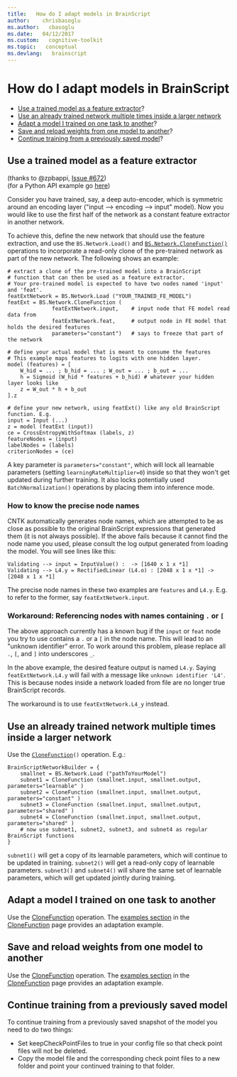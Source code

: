 ```yaml
---
title:   How do I adapt models in BrainScript
author:    chrisbasoglu
ms.author:   cbasoglu
ms.date:   04/12/2017
ms.custom:   cognitive-toolkit
ms.topic:   conceptual
ms.devlang:   brainscript
---
```


# How do I adapt models in BrainScript

* [Use a trained model as a feature extractor](#use-a-trained-model-as-a-feature-extractor)? 
* [Use an already trained network multiple times inside a larger network](#use-an-already-trained-network-multiple-times-inside-a-larger-network)
* [Adapt a model I trained on one task to another](#adapt-a-model-i-trained-on-one-task-to-another)?
* [Save and reload weights from one model to another](#save-and-reload-weights-from-one-model-to-another)?
* [Continue training from a previously saved model](#continue-training-from-a-previously-saved-model)? 

## Use a trained model as a feature extractor

(thanks to @zpbappi, [Issue #672](https://github.com/Microsoft/CNTK/issues/672))
<br>(for a Python API example go [here](https://github.com/Microsoft/CNTK/tree/release/latest/Examples/Image/FeatureExtraction))

Consider you have trained, say, a deep auto-encoder, which is symmetric around an encoding layer ("input --> encoding --> input" model). Now you would like to use the first half of the network as a constant feature extractor in another network.

To achieve this, define the new network that should use the feature extraction, and use the `BS.Network.Load()` and [`BS.Network.CloneFunction()`](./CloneFunction.md) operations to incorporate a read-only clone of the pre-trained network as part of the new network. The following shows an example:

    # extract a clone of the pre-trained model into a BrainScript
    # function that can then be used as a feature extractor.
    # Your pre-trained model is expected to have two nodes named 'input' and 'feat'.
    featExtNetwork = BS.Network.Load ("YOUR_TRAINED_FE_MODEL")
    featExt = BS.Network.CloneFunction (
                  featExtNetwork.input,    # input node that FE model read data from
                  featExtNetwork.feat,     # output node in FE model that holds the desired features
                  parameters="constant")   # says to freeze that part of the network

    # define your actual model that is meant to consume the features
    # This example maps features to logits with one hidden layer.
    model (features) = [
        W_hid = ... ; b_hid = ... ; W_out = ... ; b_out = ...
        h = Sigmoid (W_hid * features + b_hid) # whatever your hidden layer looks like
        z = W_out * h + b_out
    ].z

    # define your new network, using featExt() like any old BrainScript function. E.g.
    input = Input (...)
    z = model (featExt (input))
    ce = CrossEntropyWithSoftmax (labels, z)
    featureNodes = (input)
    labelNodes = (labels)
    criterionNodes = (ce)

A key parameter is `parameters="constant"`, which will lock all learnable parameters (setting `learningRateMultiplier=0`) inside so that they won't get updated during further training. It also locks potentially used `BatchNormalization()` operations by placing them into inference mode.

### How to know the precise node names

CNTK automatically generates node names, which are attempted to be as close as possible to the original BrainScript expressions that generated them (it is not always possible). If the above fails because it cannot find the node name you used, please consult the log output generated from loading the model. You will see lines like this:

    Validating --> input = InputValue() :  -> [1640 x 1 x *1]
    Validating --> L4.y = RectifiedLinear (L4.o) : [2048 x 1 x *1] -> [2048 x 1 x *1]

The precise node names in these two examples are `features` and `L4.y`. E.g. to refer to the former, say `featExtNetwork.input`.

### Workaround: Referencing nodes with names containing `.` or `[`

The above approach currently has a known bug if the `input` or `feat` node you try to use contains a `.` or a `[` in the node name. This will lead to an "unknown identifier" error. To work around this problem, please replace all `.`, `[`, and `]` into underscores `_`.

In the above example, the desired feature output is named `L4.y`. Saying `featExtNetwork.L4.y` will fail with a message like `unknown identifier 'L4'`. This is because nodes inside a network loaded from file are no longer true BrainScript records.

The workaround is to use `featExtNetwork.L4_y` instead.

## Use an already trained network multiple times inside a larger network

Use the [`CloneFunction`](./CloneFunction.md)`()` operation. E.g.:

    BrainScriptNetworkBuilder = {
        smallnet = BS.Network.Load ("pathToYourModel")
        subnet1 = CloneFunction (smallnet.input, smallnet.output, parameters="learnable" )
        subnet2 = CloneFunction (smallnet.input, smallnet.output, parameters="constant" )
        subnet3 = CloneFunction (smallnet.input, smallnet.output, parameters="shared" )
        subnet4 = CloneFunction (smallnet.input, smallnet.output, parameters="shared" )
        # now use subnet1, subnet2, subnet3, and subnet4 as regular BrainScript functions
    }

`subnet1()` will get a copy of its learnable parameters, which will continue to be updated in training.
`subnet2()` will get a read-only copy of learnable parameters.
`subnet3()` and `subnet4()` will share the same set of learnable parameters, which will get updated jointly during training.

## Adapt a model I trained on one task to another

Use the [CloneFunction](./CloneFunction.md) operation. The [examples section](./CloneFunction.md#examples) in the [CloneFunction](./CloneFunction.md) page provides an adaptation example.

## Save and reload weights from one model to another

Use the [CloneFunction](./CloneFunction.md) operation. The [examples section](./CloneFunction.md#examples) in the [CloneFunction](./CloneFunction.md) page provides an adaptation example.

## Continue training from a previously saved model

To continue training from a previously saved snapshot of the model you need to do two things:
* Set keepCheckPointFiles to true in your config file so that check point files will not be deleted.
* Copy the model file and the corresponding check point files to a new folder and point your continued training to that folder.
